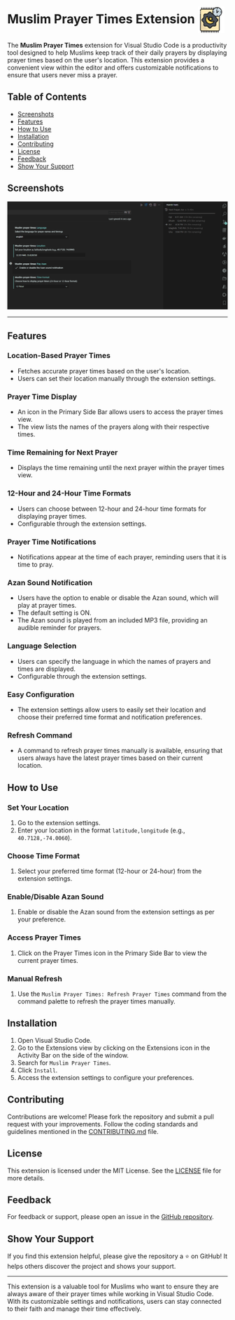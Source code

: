 <div width="60" height="60" style="vertical-align: middle;">

# Muslim Prayer Times Extension <img src="./media/pray-viewer.png" alt="pray-viewer" width="60" height="60" style="vertical-align: middle;">

</div>

The **Muslim Prayer Times** extension for Visual Studio Code is a productivity tool designed to help Muslims keep track of their daily prayers by displaying prayer times based on the user's location. This extension provides a convenient view within the editor and offers customizable notifications to ensure that users never miss a prayer.

## Table of Contents

- [Screenshots](#screenshots)
- [Features](#features)
- [How to Use](#how-to-use)
- [Installation](#installation)
- [Contributing](#contributing)
- [License](#license)
- [Feedback](#feedback)
- [Show Your Support](#show-your-support)

## Screenshots

![Muslim Prayer Times Extension Screenshot](./media/shot.png)

---

## Features

### Location-Based Prayer Times

- Fetches accurate prayer times based on the user's location.
- Users can set their location manually through the extension settings.

### Prayer Time Display

- An icon in the Primary Side Bar allows users to access the prayer times view.
- The view lists the names of the prayers along with their respective times.

### Time Remaining for Next Prayer

- Displays the time remaining until the next prayer within the prayer times view.

### 12-Hour and 24-Hour Time Formats

- Users can choose between 12-hour and 24-hour time formats for displaying prayer times.
- Configurable through the extension settings.

### Prayer Time Notifications

- Notifications appear at the time of each prayer, reminding users that it is time to pray.

### Azan Sound Notification

- Users have the option to enable or disable the Azan sound, which will play at prayer times.
- The default setting is ON.
- The Azan sound is played from an included MP3 file, providing an audible reminder for prayers.

### Language Selection

- Users can specify the language in which the names of prayers and times are displayed.
- Configurable through the extension settings.

### Easy Configuration

- The extension settings allow users to easily set their location and choose their preferred time format and notification preferences.

### Refresh Command

- A command to refresh prayer times manually is available, ensuring that users always have the latest prayer times based on their current location.

## How to Use

### Set Your Location

1. Go to the extension settings.
2. Enter your location in the format `latitude,longitude` (e.g., `40.7128,-74.0060`).

### Choose Time Format

1. Select your preferred time format (12-hour or 24-hour) from the extension settings.

### Enable/Disable Azan Sound

1. Enable or disable the Azan sound from the extension settings as per your preference.

### Access Prayer Times

1. Click on the Prayer Times icon in the Primary Side Bar to view the current prayer times.

### Manual Refresh

1. Use the `Muslim Prayer Times: Refresh Prayer Times` command from the command palette to refresh the prayer times manually.

## Installation

1. Open Visual Studio Code.
2. Go to the Extensions view by clicking on the Extensions icon in the Activity Bar on the side of the window.
3. Search for `Muslim Prayer Times`.
4. Click `Install`.
5. Access the extension settings to configure your preferences.

## Contributing

Contributions are welcome! Please fork the repository and submit a pull request with your improvements. Follow the coding standards and guidelines mentioned in the [CONTRIBUTING.md](CONTRIBUTING.md) file.

## License

This extension is licensed under the MIT License. See the [LICENSE](LICENSE) file for more details.

## Feedback

For feedback or support, please open an issue in the [GitHub repository](https://github.com/Jaber-Saed/muslim-prayer-times).

## Show Your Support

If you find this extension helpful, please give the repository a ⭐️ on GitHub! It helps others discover the project and shows your support.

---

This extension is a valuable tool for Muslims who want to ensure they are always aware of their prayer times while working in Visual Studio Code. With its customizable settings and notifications, users can stay connected to their faith and manage their time effectively.

